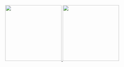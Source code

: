 <div>
  <a href="https://github.com/EderRosso">
  <img height="180em" src="https://github-readme-stats.vercel.app/api?username=EderRosso&show_icons=true&theme=algolia&include_all_commits=true&count_private=true"/>
  <img height="180em" src="https://github-readme-stats.vercel.app/api/top-langs/?username=EderRosso&layout=compact&langs_count=7&theme=algolia"/>
</div>

